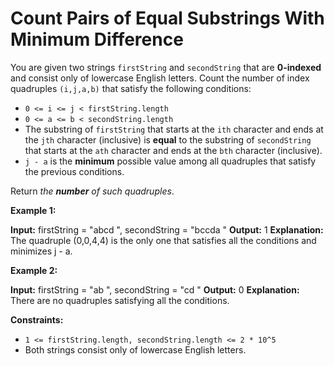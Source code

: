 # Count Pairs of Equal Substrings With Minimum Difference

You are given two strings `firstString` and `secondString` that are **0-indexed** and consist only of lowercase English letters. Count the number of index quadruples `(i,j,a,b)` that satisfy the following conditions:

* `0 <= i <= j < firstString.length`
* `0 <= a <= b < secondString.length`
* The substring of `firstString` that starts at the `ith` character and ends at the `jth` character (inclusive) is **equal** to the substring of `secondString` that starts at the `ath` character and ends at the `bth` character (inclusive).
* `j - a` is the **minimum** possible value among all quadruples that satisfy the previous conditions.

Return _the **number** of such quadruples_.

**Example 1:**

**Input:** firstString =  "abcd ", secondString =  "bccda "
**Output:** 1
**Explanation:** The quadruple (0,0,4,4) is the only one that satisfies all the conditions and minimizes j - a.

**Example 2:**

**Input:** firstString =  "ab ", secondString =  "cd "
**Output:** 0
**Explanation:** There are no quadruples satisfying all the conditions.

**Constraints:**

* `1 <= firstString.length, secondString.length <= 2 * 10^5`
* Both strings consist only of lowercase English letters.
